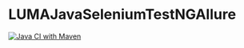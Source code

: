 # LUMAJavaSeleniumTestNGAllure
[![Java CI with Maven](https://github.com/annaek/LUMAJavaSeleniumTestNGAllure/actions/workflows/build.yml/badge.svg)](https://github.com/annaek/LUMAJavaSeleniumTestNGAllure/actions/workflows/build.yml)
